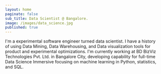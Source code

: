 ```yaml
---
layout: home
paginate: false
sub_title: Data Scientist @ Bangalore.
image: /images/data_science.jpg
published: true
---
```


I'm a experimental software engineer turned data scientist.  I have a history of using Data Mining, Data Warehousing, and Data visualization tools for product and experimental optimizations.  I'm currently working at BD BizViz Technologies Pvt. Ltd. in Bangalore City, developing capability for full-time Data Science Immersive focusing on machine learning in Python, statistics, and SQL.
